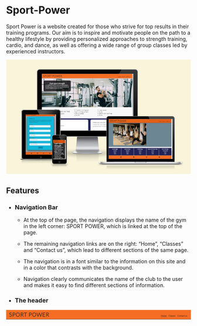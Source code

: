 # Sport-Power

Sport Power is a website created for those who strive for top results in their training programs. Our aim is to inspire and motivate people on the path to a healthy lifestyle by providing personalized approaches to strength training, cardio, and dance, as well as offering a wide range of group classes led by experienced instructors.

![Mockup](documentation/photo_2024-04-29_15-37-40.jpg)

## Features
+ ### Navigation Bar
  - At the top of the page, the navigation displays the name of the gym in the left corner: SPORT POWER, which is linked at the top of the page.

  - The remaining navigation links are on the right: “Home”, “Classes” and “Contact us”, which lead to different sections of the same page.

  - The navigation is in a font similar to the information on this site and in a color that contrasts with the background.

  - Navigation clearly communicates the name of the club to the user and makes it easy to find different sections of information.

 + ### The header

 ![Header](documentation/header.jpg)

